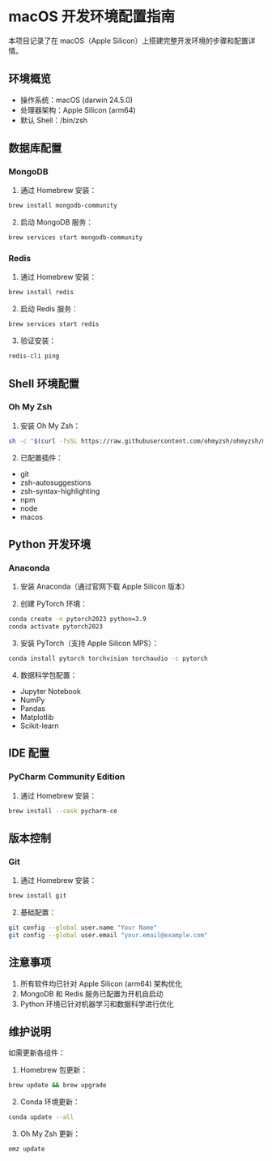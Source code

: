 # macOS 开发环境配置指南

本项目记录了在 macOS（Apple Silicon）上搭建完整开发环境的步骤和配置详情。

## 环境概览

- 操作系统：macOS (darwin 24.5.0)
- 处理器架构：Apple Silicon (arm64)
- 默认 Shell：/bin/zsh

## 数据库配置

### MongoDB

1. 通过 Homebrew 安装：
```bash
brew install mongodb-community
```

2. 启动 MongoDB 服务：
```bash
brew services start mongodb-community
```

### Redis

1. 通过 Homebrew 安装：
```bash
brew install redis
```

2. 启动 Redis 服务：
```bash
brew services start redis
```

3. 验证安装：
```bash
redis-cli ping
```

## Shell 环境配置

### Oh My Zsh

1. 安装 Oh My Zsh：
```bash
sh -c "$(curl -fsSL https://raw.githubusercontent.com/ohmyzsh/ohmyzsh/master/tools/install.sh)"
```

2. 已配置插件：
- git
- zsh-autosuggestions
- zsh-syntax-highlighting
- npm
- node
- macos

## Python 开发环境

### Anaconda

1. 安装 Anaconda（通过官网下载 Apple Silicon 版本）

2. 创建 PyTorch 环境：
```bash
conda create -n pytorch2023 python=3.9
conda activate pytorch2023
```

3. 安装 PyTorch（支持 Apple Silicon MPS）：
```bash
conda install pytorch torchvision torchaudio -c pytorch
```

4. 数据科学包配置：
- Jupyter Notebook
- NumPy
- Pandas
- Matplotlib
- Scikit-learn

## IDE 配置

### PyCharm Community Edition

1. 通过 Homebrew 安装：
```bash
brew install --cask pycharm-ce
```

## 版本控制

### Git

1. 通过 Homebrew 安装：
```bash
brew install git
```

2. 基础配置：
```bash
git config --global user.name "Your Name"
git config --global user.email "your.email@example.com"
```

## 注意事项

1. 所有软件均已针对 Apple Silicon (arm64) 架构优化
2. MongoDB 和 Redis 服务已配置为开机自启动
3. Python 环境已针对机器学习和数据科学进行优化

## 维护说明

如需更新各组件：

1. Homebrew 包更新：
```bash
brew update && brew upgrade
```

2. Conda 环境更新：
```bash
conda update --all
```

3. Oh My Zsh 更新：
```bash
omz update
```
